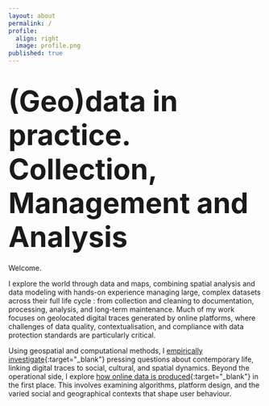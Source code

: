```yaml
---
layout: about
permalink: /
profile:
  align: right
  image: profile.png
published: true
---
```


# <span style="font-size: 3.5rem; line-height: 1.2;">(Geo)data in practice. Collection, Management and Analysis</span>

Welcome.

I explore the world through data and maps, combining spatial analysis and data modeling with hands-on experience managing large, complex datasets across their full life cycle : from collection and cleaning to documentation, processing, analysis, and long-term maintenance. Much of my work focuses on geolocated digital traces generated by online platforms, where challenges of data quality, contextualisation, and compliance with data protection standards are particularly critical.

Using geospatial and computational methods, I [empirically investigate](https://m-boualami.github.io/projects/quant-project/){:target="_blank"} pressing questions about contemporary life, linking digital traces to social, cultural, and spatial dynamics. Beyond the operational side, I explore [how online data is produced](https://m-boualami.github.io/projects/qual-projet/){:target="_blank"} in the first place. This involves examining algorithms, platform design, and the varied social and geographical contexts that shape user behaviour. 



